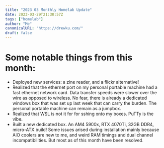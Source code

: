 ```yaml
---
title: "2023 03 Monthly Homelab Update"
date: 2023-03-29T21:30:57Z
tags: ["homelab"]
author: "Me"
canonicalURL: "https://drewku.com/"
draft: false
---
```


# Some notable things from this month:
- Deployed new services: a zine reader, and a flickr alternative! 
- Realized that the ethernet port on my personal portable machine had a fast ethernet network card. Data transfer speeds were slower over the wire as opposed to wireless. No fear, there is already a dedicated windows box that was set up last week that can carry the burden. The personal portable machine can remain as a jumpbox. 
- Realized that WSL is not it for for sshing onto my boxes. PuTTy is the vibe.
- Built a new dedicated box. An AM4 5900x, RTX 4070Ti, 32GB DDR4, micro-ATX build! Some issues arised during installation mainly because AIO coolers are new to me, and weird RAM timings and dual channel incompatibilities. But most as of this month have been resolved.  
